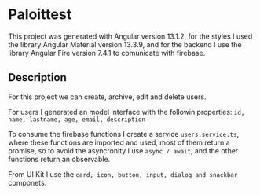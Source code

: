 # Paloittest
This project was generated with Angular version 13.1.2, for the styles I used the library Angular Material version 13.3.9, and for the backend I use the library Angular Fire version 7.4.1 to comunicate with firebase.

## Description

For this project we can create, archive, edit and delete users. 

For users I generated an model interface with the followin properties:
`id, name, lastname, age, email, description`

To consume the firebase functions I create a service `users.service.ts`, where these functions are imported and used, most of them return a promise, so to avoid the asyncronity I use `async / await`, and the other functions return an observable.

From UI Kit I use the `card, icon, button, input, dialog and snackbar` componets.
